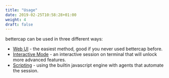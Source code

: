 ```yaml
---
title: "Usage"
date: 2019-02-25T10:58:28+01:00
weight: 4
draft: false
---
```


bettercap can be used in three different ways:

* [Web UI](/usage/webui/) - the easiest method, good if you never used bettercap before.
* [Interactive Mode](/usage/interactive/) - an interactive session on terminal that will unlock more advanced features.
* [Scripting](/usage/scripting/) - using the builtin javascript engine with agents that automate the session.
